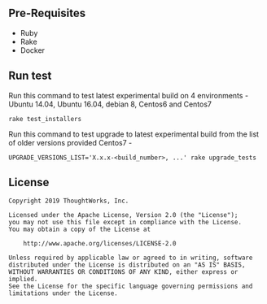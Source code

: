 ## Pre-Requisites

* Ruby
* Rake
* Docker

## Run test

Run this command to test latest experimental build on 4 environments - Ubuntu 14.04, Ubuntu 16.04, debian 8, Centos6 and Centos7

```rake test_installers```

Run this command to test upgrade to latest experimental build from the list of older versions provided Centos7 - 

```UPGRADE_VERSIONS_LIST='X.x.x-<build_number>, ...' rake upgrade_tests``` 

## License

```plain
Copyright 2019 ThoughtWorks, Inc.

Licensed under the Apache License, Version 2.0 (the "License");
you may not use this file except in compliance with the License.
You may obtain a copy of the License at

    http://www.apache.org/licenses/LICENSE-2.0

Unless required by applicable law or agreed to in writing, software
distributed under the License is distributed on an "AS IS" BASIS,
WITHOUT WARRANTIES OR CONDITIONS OF ANY KIND, either express or implied.
See the License for the specific language governing permissions and
limitations under the License.
```
